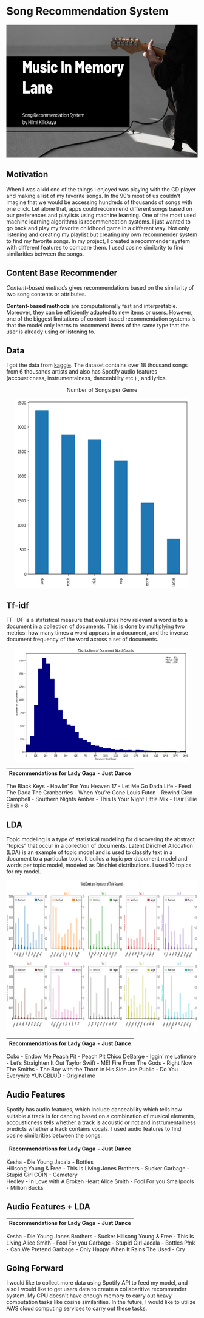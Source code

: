 # Song Recommendation System

<p align="center">
  <img width="560" height="350" src="https://github.com/hilmikilickaya/song-recommendation/blob/master/img/SongRecommender.jpg">
  </p>
  
  ## Motivation
  When I was a kid one of the things I enjoyed was playing with the CD player and making a list of my favorite songs. In the 90’s most of us couldn't imagine that we would be accessing hundreds of thousands of songs with one click. Let alone that, apps could recommend different songs based on our preferences and playlists using machine learning. One of the most used machine learning algorithms is recommendation systems. I just wanted to go back and play my favorite childhood game in a different way. Not only listening and creating my playlist but creating my own recommender system to find my favorite songs.  In my project, I created a recommender system with different features to compare them. I used cosine similarity to find similarities between the songs.
  
  ## Content Base Recommender
  *Content-based methods* gives recommendations based on the similarity of two song contents or attributes. 

 **Content-based methods** are computationally fast and interpretable. Moreover, they can be efficiently adapted to new items or users. 
However, one of the biggest limitations of content-based recommendation systems is that the model only learns to recommend items of the same type that the user is already using or listening to.
  
  
  ## Data
  
  I got the data from [kaggle](https://www.kaggle.com/imuhammad/audio-features-and-lyrics-of-spotify-songs). The dataset contains over 18 thousand songs from 6 thousands artists and also has Spotify audio features (accousticness, instrumentalness, danceability etc.) , and lyrics.
  <p align="center">Number of Songs per Genre</p>                             
  <p align="center">
  <img width="460" height="500" src="https://github.com/hilmikilickaya/song-recommendation/blob/master/img/genre.png">
  </p>

  ## Tf-idf 
  TF-IDF is a statistical measure that evaluates how relevant a word is to a document in a collection of documents. This is done by multiplying two metrics: how many times a word appears in a document, and the inverse document frequency of the word across a set of documents.
  
  <p align="center">
  <img width="460" height="300" src="https://github.com/hilmikilickaya/song-recommendation/blob/master/img/lessbins_doc.png">
  </p>
  
  | Recommendations for Lady Gaga - Just Dance  |
  | --------------------------------------------|
   The Black Keys - Howlin’ For You
Heaven 17 - Let Me Go
Dada Life - Feed The Dada 
The Cranberries - When You’re Gone
Louis Futon - Rewind 
Glen Campbell - Southern Nights 
Amber - This Is Your Night
Little Mix - Hair
Billie Eilish - 8 


  ## LDA 
  Topic modeling is a type of statistical modeling for discovering the abstract “topics” that occur in a collection of documents. Latent Dirichlet Allocation (LDA) is an example of topic model and is used to classify text in a document to a particular topic. It builds a topic per document model and words per topic model, modeled as Dirichlet distributions. I used 10 topics for my model.
  
  <p align="center">
  <img width="900" height="400" src="https://github.com/hilmikilickaya/song-recommendation/blob/master/img/topicwords.png.png">
  </p>
  
  | Recommendations for Lady Gaga - Just Dance  |
  | --------------------------------------------|
   Coko - Endow Me
Peach Pit - Peach Pit 
Chico DeBarge - Iggin’ me
Latimore - Let’s Straighten It Out
Taylor Swift - ME!
Fire From The Gods - Right Now 
The Smiths - The Boy with the Thorn in His Side
Joe Public - Do You Everynite
YUNGBLUD - Original me 

  
  ## Audio Features
   Spotify has audio features, which include danceability which tells how suitable a track is for dancing based on a combination of musical elements, accousticness tells whether a track is acoustic or not and instrumentallness predicts whether a track contains vocals. I used audio features to find cosine similarities between the songs. 

  | Recommendations for Lady Gaga - Just Dance  |
  | --------------------------------------------|
   Kesha - Die Young
Jacala - Bottles  
Hillsong Young & Free - This Is Living
Jones Brothers - Sucker
Garbage - Stupid Girl
COIN - Cemetery  
Hedley - In Love with A Broken Heart
Alice Smith - Fool For you
Smallpools - Million Bucks

  
  ## Audio Features + LDA
  | Recommendations for Lady Gaga - Just Dance  |
  | --------------------------------------------|
   Kesha - Die Young
Jones Brothers - Sucker 
Hillsong Young & Free - This Is Living
Alice Smith - Fool For you
Garbage - Stupid Girl
Jacala - Bottles 
P!nk - Can We Pretend
Garbage - Only Happy  When It Rains
The Used - Cry



## Going Forward
I would like to collect more data using Spotify API to feed my model, and also I would like to get users data to create a collabaritive recommender system. My CPU doesn't have enough memory to carry out heavy computation tasks like cosine similarities. In the future, I would like to utilize AWS cloud computing services to carry out these tasks. 
